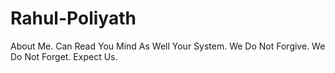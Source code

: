 # Rahul-Poliyath

About Me. 
Can Read You Mind As Well Your System. 
We Do Not Forgive. 
We Do Not Forget. 
Expect Us. 
